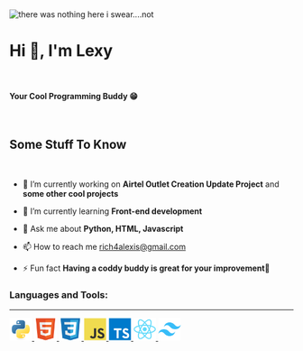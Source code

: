  <img align='center' width='300px' height='400px' src="https://gifdb.com/images/high/coding-function-repeat-eat-sleep-7zxwkklr847mhchm.gif" alt="there was nothing here i swear....not" style="visibility:visible" />

 

<h1 align="left">Hi 👋, I'm Lexy</h1>
<br>
<h4 align="left" margin='15px 0'>Your Cool Programming Buddy 😁</h4
<br><br>


<h2 align="left">Some Stuff To Know</h2>
<br>

- 🔭 I’m currently working on **Airtel Outlet Creation Update Project** and **some other cool projects**

- 🌱 I’m currently learning **Front-end development**

- 💬 Ask me about **Python, HTML, Javascript**

- 📫 How to reach me <a herf="gmail.com">rich4alexis@gmail.com</a>

- ⚡ Fun fact **Having a coddy buddy is great for your improvement🤩**



<h3 align="left">Languages and Tools:</h3>

<hr>

<p align="left" > 
<a href="https://www.python.org" target="_blank" rel="noreferrer"> 
  <img src="https://raw.githubusercontent.com/devicons/devicon/master/icons/python/python-original.svg" alt="Python" width="40" height="40"/> 
</a> 

 
<a href="https://developer.mozilla.org/en-US/docs/Web/HTML" target="_blank" rel="noreferrer"> 
  <img src="https://raw.githubusercontent.com/devicons/devicon/master/icons/html5/html5-original.svg" alt="HTML" width="40" height="40"/> 
</a> 


<a href="https://developer.mozilla.org/en-US/docs/Web/CSS" target="_blank" rel="noreferrer"> 
  <img src="https://raw.githubusercontent.com/devicons/devicon/master/icons/css3/css3-original.svg" alt="CSS" width="40" height="40"/> 
</a>

 
 <a href="https://developer.mozilla.org/en-US/docs/Web/JavaScript" target="_blank" rel="noreferrer"> 
  <img src="https://raw.githubusercontent.com/devicons/devicon/master/icons/javascript/javascript-original.svg" alt="JavaScript" width="40" height="40"/> 
</a>
 
 
 <a href="https://www.typescriptlang.org" target="_blank" rel="noreferrer"> 
  <img src="https://raw.githubusercontent.com/devicons/devicon/master/icons/typescript/typescript-original.svg" alt="TypeScript" width="40" height="40"/> 
</a>
 
 
 <a href="https://reactjs.org" target="_blank" rel="noreferrer"> 
  <img src="https://raw.githubusercontent.com/devicons/devicon/master/icons/react/react-original.svg" alt="React" width="40" height="40"/> 
</a> 


<a href="https://tailwindcss.com" target="_blank" rel="noreferrer"> 
  <img src="https://github.com/devicons/devicon/blob/master/icons/tailwindcss/tailwindcss-original.svg" alt="Tailwind CSS" width="40" height="40"/> 
</a> 

</p>



